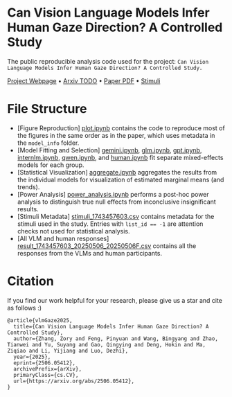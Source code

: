 # Can Vision Language Models Infer Human Gaze Direction? A Controlled Study
The public reproducible analysis code used for the project: `Can Vision Language Models Infer Human Gaze Direction? A Controlled Study.`

[Project Webpage](https://grow-ai-like-a-child.github.io/gaze/) • [Arxiv TODO]() • [Paper PDF](https://grow-ai-like-a-child.github.io/gaze/static/pdfs/paper.pdf) • [Stimuli](https://osf.io/kyaeu)

# File Structure
- [Figure Reproduction] [plot.ipynb](./plot.ipynb) contains the code to reproduce most of the figures in the same order as in the paper, which uses metadata in the `model_info` folder.
- [Model Fitting and Selection] [gemini.ipynb](./gemini.ipynb), [glm.ipynb](./glm.ipynb), [gpt.ipynb](./gpt.ipynb), [internlm.ipynb](./internlm.ipynb), [qwen.ipynb](./qwen.ipynb), and [human.ipynb](./human.ipynb) fit separate mixed-effects models for each group.
- [Statistical Visualization] [aggregate.ipynb](./aggregate.ipynb) aggregates the results from the individual models for visualization of estimated marginal means (and trends).
- [Power Analysis] [power_analysis.ipynb](./power_analysis.ipynb) performs a post-hoc power analysis to distinguish true null effects from inconclusive insignificant results.
- [Stimuli Metadata] [stimuli_1743457603.csv](./stimuli_1743457603.csv) contains metadata for the stimuli used in the study. Entries with `list_id == -1` are attention checks not used for statistical analysis.
- [All VLM and human responses] [result_1743457603_20250506_20250506F.csv](./result_1743457603_20250506_20250506F.csv) contains all the responses from the VLMs and human participants.

# Citation
If you find our work helpful for your research, please give us a star and cite as follows :)
```
@article{vlmGaze2025,
  title={Can Vision Language Models Infer Human Gaze Direction? A Controlled Study},
  author={Zhang, Zory and Feng, Pinyuan and Wang, Bingyang and Zhao, Tianwei and Yu, Suyang and Gao, Qingying and Deng, Hokin and Ma, Ziqiao and Li, Yijiang and Luo, Dezhi},
  year={2025},
  eprint={2506.05412},
  archivePrefix={arXiv},
  primaryClass={cs.CV},
  url={https://arxiv.org/abs/2506.05412},
}
```